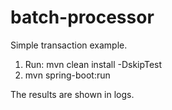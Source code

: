 # batch-processor
Simple transaction example.

1. Run: mvn clean install -DskipTest
2. mvn spring-boot:run

The results are shown in logs.


